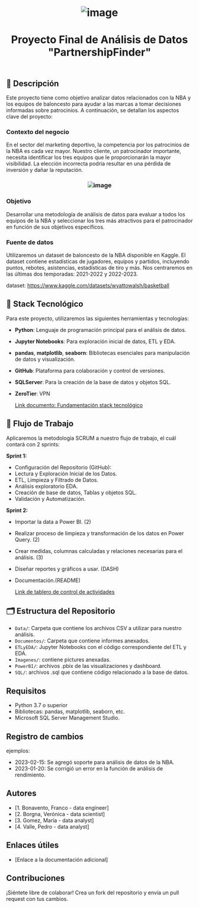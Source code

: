 # <p align="center"> ![image](https://github.com/user-attachments/assets/e0ab7a59-f959-4de4-a0ab-0ac2c90fefe2) </p> 

# <p align="center"> Proyecto Final de Análisis de Datos "PartnershipFinder" </p> 

##  <br> 📌 Descripción </br>

Este proyecto tiene como objetivo analizar datos relacionados con la NBA y los equipos de baloncesto para ayudar a las marcas a tomar decisiones informadas sobre patrocinios. A continuación, se detallan los aspectos clave del proyecto: 

### Contexto del negocio

En el sector del marketing deportivo, la competencia por los patrocinios de la NBA es cada vez mayor. Nuestro cliente, un patrocinador importante, necesita identificar los tres equipos que le proporcionarán la mayor visibilidad. La elección incorrecta podría resultar en una pérdida de inversión y dañar la reputación.

### <p align="center"> ![image](https://github.com/user-attachments/assets/3394475c-938d-4867-8de8-71e83268ec52) </p> 

### Objetivo

Desarrollar una metodología de análisis de datos para evaluar a todos los equipos de la NBA y seleccionar los tres más atractivos para el patrocinador en función de sus objetivos específicos.

### Fuente de datos

Utilizaremos un dataset de baloncesto de la NBA disponible en Kaggle. El dataset contiene estadísticas de jugadores, equipos y partidos, incluyendo puntos, rebotes, asistencias, estadísticas de tiro y más. Nos centraremos en las últimas dos temporadas: 2021-2022 y 2022-2023.

dataset: https://www.kaggle.com/datasets/wyattowalsh/basketball

## 📌 Stack Tecnológico
Para este proyecto, utilizaremos las siguientes herramientas y tecnologías:

- **Python**: Lenguaje de programación principal para el análisis de datos.
- **Jupyter Notebooks**: Para exploración inicial de datos, ETL y EDA.
- **pandas**, **matplotlib**, **seaborn**: Bibliotecas esenciales para manipulación de datos y visualización.
- **GitHub**: Plataforma para colaboración y control de versiones.
- **SQLServer**: Para la creación de la base de datos y objetos SQL.
- **ZeroTier**: VPN

  [Link documento: Fundamentación stack tecnológico](https://docs.google.com/document/d/1ZHm1Hy4HFOOicAFl9vrbVbVHiR_zjJuGRuKpMpBECAs/edit?usp=drive_link)

## 📌 Flujo de Trabajo
Aplicaremos la metodología SCRUM a nuestro flujo de trabajo, el cuál contará con 2 sprints:

**Sprint 1:**
- Configuración del Repositorio (GitHub):
- Lectura y Exploración Inicial de los Datos.
- ETL, Limpieza y Filtrado de Datos.
- Análisis exploratorio EDA.
- Creación de base de datos, Tablas y objetos SQL.
- Validación y Automatización.

**Sprint 2:**
- Importar la data a Power BI. (2)
- Realizar proceso de limpieza y transformación de los datos en Power Query. (2)
- Crear medidas, columnas calculadas y relaciones necesarias para el análisis. (3)
- Diseñar reportes y gráficos a usar. (DASH)
- Documentación.(README)

  [Link de tablero de control de actividades](https://trello.com/b/8oaoNTUX/tablero-partnershipfinder) 


## 🗂️ Estructura del Repositorio
- `Data/`: Carpeta que contiene los archivos CSV a utilizar para nuestro análisis.
- `Documentos/`: Carpeta que contiene informes anexados.
- `ETLyEDA/`: Jupyter Notebooks con el código correspondiente del ETL y EDA.
- `Imagenes/`: contiene pictures anexadas.
- `PowerBI/`: archivos .pbix de las visualizaciones y dashboard.
- `SQL/`: archivos .sql que contiene código relacionado a la base de datos.  

## Requisitos
- Python 3.7 o superior
- Bibliotecas: pandas, matplotlib, seaborn, etc.
- Microsoft SQL Server Management Studio.

## Registro de cambios
ejemplos:
* 2023-02-15: Se agregó soporte para análisis de datos de la NBA.
* 2023-01-20: Se corrigió un error en la función de análisis de rendimiento.

## Autores

* [1.	Bonavento, Franco - data engineer]
* [2.	Borgna, Verónica - data scientist]
* [3.	Gomez, María - data analyst]
* [4.	Valle, Pedro - data analyst]

## Enlaces útiles

* [Enlace a la documentación adicional]

## Contribuciones
¡Siéntete libre de colaborar! Crea un fork del repositorio y envía un pull request con tus cambios.
  







